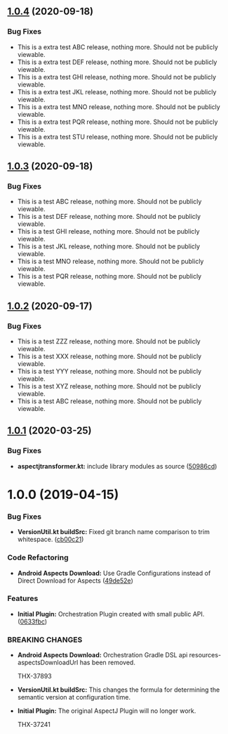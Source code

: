 ## [1.0.4](https://bitbucket.org/thunderhead-com/one-mobile-android-gradle-plugin/compare/1.0.0...1.0.1) (2020-09-18)

### Bug Fixes
* This is a extra test ABC release, nothing more.  Should not be publicly viewable.
* This is a extra test DEF release, nothing more.  Should not be publicly viewable.
* This is a extra test GHI release, nothing more.  Should not be publicly viewable.
* This is a extra test JKL release, nothing more.  Should not be publicly viewable.
* This is a extra test MNO release, nothing more.  Should not be publicly viewable.
* This is a extra test PQR release, nothing more.  Should not be publicly viewable.
* This is a extra test STU release, nothing more.  Should not be publicly viewable.

## [1.0.3](https://bitbucket.org/thunderhead-com/one-mobile-android-gradle-plugin/compare/1.0.0...1.0.1) (2020-09-18)

### Bug Fixes
* This is a test ABC release, nothing more.  Should not be publicly viewable.
* This is a test DEF release, nothing more.  Should not be publicly viewable.
* This is a test GHI release, nothing more.  Should not be publicly viewable.
* This is a test JKL release, nothing more.  Should not be publicly viewable.
* This is a test MNO release, nothing more.  Should not be publicly viewable.
* This is a test PQR release, nothing more.  Should not be publicly viewable.

## [1.0.2](https://bitbucket.org/thunderhead-com/one-mobile-android-gradle-plugin/compare/1.0.0...1.0.1) (2020-09-17)

### Bug Fixes
* This is a test ZZZ release, nothing more.  Should not be publicly viewable.
* This is a test XXX release, nothing more.  Should not be publicly viewable.
* This is a test YYY release, nothing more.  Should not be publicly viewable.
* This is a test XYZ release, nothing more.  Should not be publicly viewable.
* This is a test ABC release, nothing more.  Should not be publicly viewable.

## [1.0.1](https://bitbucket.org/thunderhead-com/one-mobile-android-gradle-plugin/compare/1.0.0...1.0.1) (2020-03-25)


### Bug Fixes

* **aspectjtransformer.kt:** include library modules as source ([50986cd](https://bitbucket.org/thunderhead-com/one-mobile-android-gradle-plugin/commits/50986cdb303d3144cc8def1de288985a591bdf68))



# 1.0.0 (2019-04-15)


### Bug Fixes

* **VersionUtil.kt buildSrc:** Fixed git branch name comparison to trim whitespace. ([cb00c21](https://bitbucket.org/thunderhead-com/one-mobile-android-gradle-plugin/commits/cb00c21))


### Code Refactoring

* **Android Aspects Download:** Use Gradle Configurations instead of Direct Download for Aspects ([49de52e](https://bitbucket.org/thunderhead-com/one-mobile-android-gradle-plugin/commits/49de52e))


### Features

* **Initial Plugin:** Orchestration Plugin created with small public API. ([0633fbc](https://bitbucket.org/thunderhead-com/one-mobile-android-gradle-plugin/commits/0633fbc))


### BREAKING CHANGES

* **Android Aspects Download:** Orchestration Gradle DSL api resources-aspectsDownloadUrl has been removed.

    THX-37893

* **VersionUtil.kt buildSrc:** This changes the formula for determining the semantic version at configuration time.
* **Initial Plugin:** The original AspectJ Plugin will no longer work.

    THX-37241
